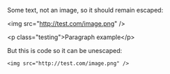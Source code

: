 Some text, not an image, so it should remain escaped:

&lt;img src="http://test.com/image.png" /&gt;

&lt;p class="testing"&gt;Paragraph example&lt;/p&gt;

But this is code so it can be unescaped:

    <img src="http://test.com/image.png" />